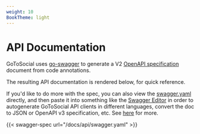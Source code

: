 ```yaml
---
weight: 10
BookTheme: light
---
```


# API Documentation

GoToSocial uses [go-swagger](https://github.com/go-swagger/go-swagger) to generate a V2 [OpenAPI specification](https://swagger.io/specification/v2/) document from code annotations.

The resulting API documentation is rendered below, for quick reference.

If you'd like to do more with the spec, you can also view the [swagger.yaml](../swagger.yaml) directly, and then paste it into something like the [Swagger Editor](https://editor.swagger.io/) in order to autogenerate GoToSocial API clients in different languages, convert the doc to JSON or OpenAPI v3 specification, etc. See [here](https://swagger.io/tools/open-source/getting-started/) for more.

{{< swagger-spec url="/docs/api/swagger.yaml"  >}}